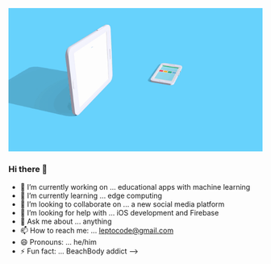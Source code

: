 ![leptocode video](https://github.com/leptocode/leptocode/blob/master/leptovideo.gif?raw=true)

### Hi there 👋

- 🔭 I’m currently working on ... educational apps with machine learning
- 🌱 I’m currently learning ... edge computing
- 👯 I’m looking to collaborate on ... a new social media platform
- 🤔 I’m looking for help with ... iOS development and Firebase
- 💬 Ask me about ... anything
- 📫 How to reach me: ... leptocode@gmail.com
- 😄 Pronouns: ... he/him
- ⚡ Fun fact: ... BeachBody addict
-->
